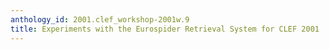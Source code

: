 ```yaml
---
anthology_id: 2001.clef_workshop-2001w.9
title: Experiments with the Eurospider Retrieval System for CLEF 2001
---
```

